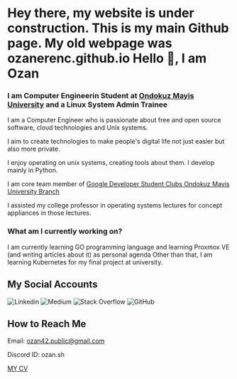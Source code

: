 Hey there, my website is under construction. This is my main Github page. My old webpage was ozanerenc.github.io
Hello 👋, I am Ozan
==================


### I am Computer Engineerin Student at [Ondokuz Mayis University](https://bil-muhendislik.omu.edu.tr/en) and a Linux System Admin Trainee


I am a Computer Engineer who is passionate about free and open source software, cloud technologies and Unix systems.  

 I aim to create technologies to make people's digital life not just easier but also more private.  

 I enjoy operating on unix systems, creating tools about them. I develop mainly in Python.  

 I am core team member of [Google Developer Student Clubs Ondokuz Mayis University Branch](https://gdsc.community.dev/ondokuz-mayis-university/)  

 I assisted my college professor in operating systems lectures for concept appliances in those lectures. 
 


###  What am I currently working on?



 I am currently learning GO programming language and learning Proxmox VE (and writing articles about it) as personal agenda
 Other than that, I am learning Kubernetes for my final project at university. 
 



My Social Accounts
------------------


![Linkedin](https://www.linkedin.com/in/ozancakmakirl/)
![Medium](https://medium.com/@ozansh-bak)
![Stack Overflow](https://stackoverflow.com/users/22940529/ozan)
![GitHub](https://github.com/ozansh)



How to Reach Me
---------------

Email: ozan42.public@gmail.com

Discord ID: ozan.sh


[MY CV](/assets/cv/ozancakmak_cv_en.pdf)
